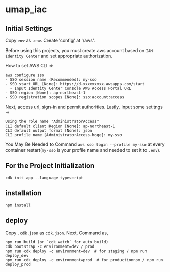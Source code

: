 # umap_iac
## Initial Settings
Copy `env` as `.env`.
Create 'config' at '/aws'.
<!-- Next, Set `AWS_ACCESS_KEY_ID` and `AWS_SECRET_ACCESS_KEY` -->

Before using this projects, you must create aws account based on `IAM Identity Center` and set appropriate authorization.

How to set AWS CLI =>
```
aws configure sso
- SSO session name (Recommended): my-sso
- SSO start URL [None]: https://d-xxxxxxxxx.awsapps.com/start
  - Input Identity Center Console AWS Access Portal URL
- SSO region [None]: ap-northeast-1
- SSO registration scopes [None]: sso:account:access
```
Next, access url, sign-in and permit authorities.
Lastly, input some setitngs =>
```
Using the role name "AdministratorAccess"
CLI default client Region [None]: ap-northeast-1
CLI default output format [None]: json
CLI profile name [AdministratorAccess-hoge]: my-sso
```

You May Be Needed to Command `aws sso login --profile my-sso` at every container restart(`my-sso` is your profile name and needed to set it to `.env`).


## For the Project Initialization
```
cdk init app --language typescript
```

## installation
```
npm install
```

## deploy
Copy `.cdk.json` as `cdk.json`.
Next, Command as,
```
npm run build (or `cdk watch` for auto build)
cdk bootstrap -c environment=dev / prod
npm run cdk deploy -c environment=dev  # for staging / npm run deploy_dev
npm run cdk deploy -c environment=prod  # for productionnpm / npm run deploy_prod
```